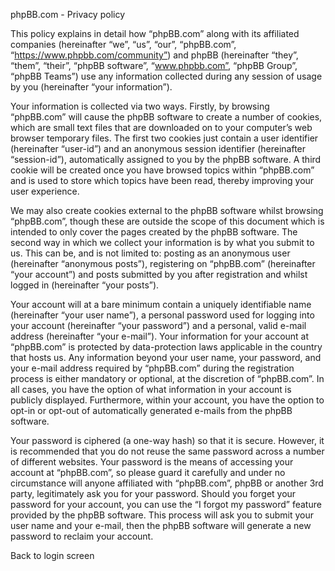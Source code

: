 phpBB.com - Privacy policy

This policy explains in detail how “phpBB.com” along with its affiliated companies (hereinafter “we”, “us”, “our”, “phpBB.com”, “https://www.phpbb.com/community”) and phpBB (hereinafter “they”, “them”, “their”, “phpBB software”, “www.phpbb.com”, “phpBB Group”, “phpBB Teams”) use any information collected during any session of usage by you (hereinafter “your information”).  
  
Your information is collected via two ways. Firstly, by browsing “phpBB.com” will cause the phpBB software to create a number of cookies, which are small text files that are downloaded on to your computer’s web browser temporary files. The first two cookies just contain a user identifier (hereinafter “user-id”) and an anonymous session identifier (hereinafter “session-id”), automatically assigned to you by the phpBB software. A third cookie will be created once you have browsed topics within “phpBB.com” and is used to store which topics have been read, thereby improving your user experience.  
  
We may also create cookies external to the phpBB software whilst browsing “phpBB.com”, though these are outside the scope of this document which is intended to only cover the pages created by the phpBB software. The second way in which we collect your information is by what you submit to us. This can be, and is not limited to: posting as an anonymous user (hereinafter “anonymous posts”), registering on “phpBB.com” (hereinafter “your account”) and posts submitted by you after registration and whilst logged in (hereinafter “your posts”).  
  
Your account will at a bare minimum contain a uniquely identifiable name (hereinafter “your user name”), a personal password used for logging into your account (hereinafter “your password”) and a personal, valid e-mail address (hereinafter “your e-mail”). Your information for your account at “phpBB.com” is protected by data-protection laws applicable in the country that hosts us. Any information beyond your user name, your password, and your e-mail address required by “phpBB.com” during the registration process is either mandatory or optional, at the discretion of “phpBB.com”. In all cases, you have the option of what information in your account is publicly displayed. Furthermore, within your account, you have the option to opt-in or opt-out of automatically generated e-mails from the phpBB software.  
  
Your password is ciphered (a one-way hash) so that it is secure. However, it is recommended that you do not reuse the same password across a number of different websites. Your password is the means of accessing your account at “phpBB.com”, so please guard it carefully and under no circumstance will anyone affiliated with “phpBB.com”, phpBB or another 3rd party, legitimately ask you for your password. Should you forget your password for your account, you can use the “I forgot my password” feature provided by the phpBB software. This process will ask you to submit your user name and your e-mail, then the phpBB software will generate a new password to reclaim your account.  

Back to login screen
